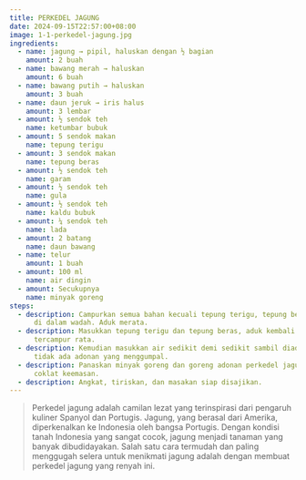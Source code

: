 ```yaml
---
title: PERKEDEL JAGUNG
date: 2024-09-15T22:57:00+08:00
image: 1-1-perkedel-jagung.jpg
ingredients:
  - name: jagung → pipil, haluskan dengan ½ bagian
    amount: 2 buah
  - name: bawang merah → haluskan
    amount: 6 buah
  - name: bawang putih → haluskan
    amount: 3 buah
  - name: daun jeruk → iris halus
    amount: 3 lembar
  - amount: ½ sendok teh
    name: ketumbar bubuk
  - amount: 5 sendok makan
    name: tepung terigu
  - amount: 3 sendok makan
    name: tepung beras
  - amount: ½ sendok teh
    name: garam
  - amount: ½ sendok teh
    name: gula
  - amount: ½ sendok teh
    name: kaldu bubuk
  - amount: ¼ sendok teh
    name: lada
  - amount: 2 batang
    name: daun bawang
  - name: telur
    amount: 1 buah
  - amount: 100 ml
    name: air dingin
  - amount: Secukupnya
    name: minyak goreng
steps:
  - description: Campurkan semua bahan kecuali tepung terigu, tepung beras dan air
      di dalam wadah. Aduk merata.
  - description: Masukkan tepung terigu dan tepung beras, aduk kembali hingga semua
      tercampur rata.
  - description: Kemudian masukkan air sedikit demi sedikit sambil diaduk hingga
      tidak ada adonan yang menggumpal.
  - description: Panaskan minyak goreng dan goreng adonan perkedel jagung hingga
      coklat keemasan.
  - description: Angkat, tiriskan, dan masakan siap disajikan.
---
```

> Perkedel jagung adalah camilan lezat yang terinspirasi dari pengaruh kuliner Spanyol dan Portugis. Jagung, yang berasal dari Amerika, diperkenalkan ke Indonesia oleh bangsa Portugis. Dengan kondisi tanah Indonesia yang sangat cocok, jagung menjadi tanaman yang banyak dibudidayakan. Salah satu cara termudah dan paling menggugah selera untuk menikmati jagung adalah dengan membuat perkedel jagung yang renyah ini.
